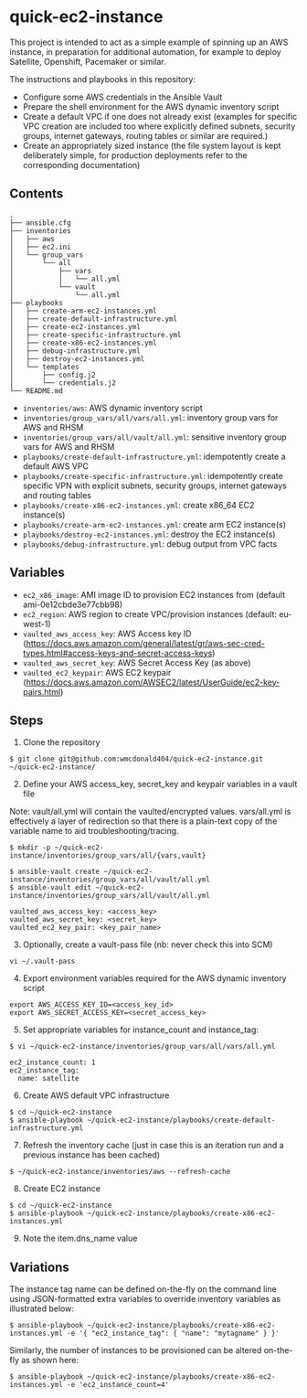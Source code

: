 # quick-ec2-instance

This project is intended to act as a simple example of spinning up an AWS instance, in preparation for additional automation, for example to deploy Satellite, Openshift, Pacemaker or similar.

The instructions and playbooks in this repository:
- Configure some AWS credentials in the Ansible Vault
- Prepare the shell environment for the AWS dynamic inventory script
- Create a default VPC if one does not already exist (examples for specific VPC creation are included too where explicitly defined subnets, security groups, internet gateways, routing tables or similar are required.)
- Create an appropriately sized instance (the file system layout is kept deliberately simple, for production deployments refer to the corresponding documentation)

## Contents

```
.
├── ansible.cfg
├── inventories
│   ├── aws
│   ├── ec2.ini
│   └── group_vars
│       └── all
│           ├── vars
│           │   └── all.yml
│           └── vault
│               └── all.yml
├── playbooks
│   ├── create-arm-ec2-instances.yml
│   ├── create-default-infrastructure.yml
│   ├── create-ec2-instances.yml
│   ├── create-specific-infrastructure.yml
│   ├── create-x86-ec2-instances.yml
│   ├── debug-infrastructure.yml
│   ├── destroy-ec2-instances.yml
│   └── templates
│       ├── config.j2
│       └── credentials.j2
└── README.md
```

- `inventories/aws`: AWS dynamic inventory script
- `inventories/group_vars/all/vars/all.yml`: inventory group vars for AWS and RHSM
- `inventories/group_vars/all/vault/all.yml`: sensitive inventory group vars for AWS and RHSM
- `playbooks/create-default-infrastructure.yml`: idempotently create a default AWS VPC 
- `playbooks/create-specific-infrastructure.yml`: idempotently create specific VPN with explicit subnets, security groups, internet gateways and routing tables
- `playbooks/create-x86-ec2-instances.yml`: create x86_64 EC2 instance(s)
- `playbooks/create-arm-ec2-instances.yml`: create arm EC2 instance(s)
- `playbooks/destroy-ec2-instances.yml`: destroy the EC2 instance(s)
- `playbooks/debug-infrastructure.yml`: debug output from VPC facts

## Variables

- `ec2_x86_image`: AMI image ID to provision EC2 instances from (default ami-0e12cbde3e77cbb98) 
- `ec2_region`: AWS region to create VPC/provision instances (default: eu-west-1)
- `vaulted_aws_access_key`: AWS Access key ID (https://docs.aws.amazon.com/general/latest/gr/aws-sec-cred-types.html#access-keys-and-secret-access-keys)
- `vaulted_aws_secret_key`: AWS Secret Access Key (as above)
- `vaulted_ec2_keypair`: AWS EC2 keypair (https://docs.aws.amazon.com/AWSEC2/latest/UserGuide/ec2-key-pairs.html)

## Steps
1. Clone the repository
```
$ git clone git@github.com:wmcdonald404/quick-ec2-instance.git ~/quick-ec2-instance/
```
2. Define your AWS access_key, secret_key and keypair variables in a vault file

Note: vault/all.yml will contain the vaulted/encrypted values.  vars/all.yml is effectively a layer of redirection so that there is a plain-text copy of the variable name to aid troubleshooting/tracing.

```
$ mkdir -p ~/quick-ec2-instance/inventories/group_vars/all/{vars,vault}

$ ansible-vault create ~/quick-ec2-instance/inventories/group_vars/all/vault/all.yml
$ ansible-vault edit ~/quick-ec2-instance/inventories/group_vars/all/vault/all.yml

vaulted_aws_access_key: <access_key>
vaulted_aws_secret_key: <secret_key>
vaulted_ec2_key_pair: <key_pair_name>
```
3. Optionally, create a vault-pass file (nb: never check this into SCM)
```
vi ~/.vault-pass
```
4. Export environment variables required for the AWS dynamic inventory script
```
export AWS_ACCESS_KEY_ID=<access_key_id>
export AWS_SECRET_ACCESS_KEY=<secret_access_key>
```
5. Set appropriate variables for instance_count and instance_tag:
```
$ vi ~/quick-ec2-instance/inventories/group_vars/all/vars/all.yml 

ec2_instance_count: 1
ec2_instance_tag:
  name: satellite
```

6. Create AWS default VPC infrastructure
```
$ cd ~/quick-ec2-instance
$ ansible-playbook ~/quick-ec2-instance/playbooks/create-default-infrastructure.yml
```
7. Refresh the inventory cache (just in case this is an iteration run and a previous instance has been cached)
```
$ ~/quick-ec2-instance/inventories/aws --refresh-cache
```
8. Create EC2 instance
```
$ cd ~/quick-ec2-instance
$ ansible-playbook ~/quick-ec2-instance/playbooks/create-x86-ec2-instances.yml
```
9. Note the item.dns_name value

## Variations
The instance tag name can be defined on-the-fly on the command line using JSON-formatted extra variables to override inventory variables as illustrated below:
```
$ ansible-playbook ~/quick-ec2-instance/playbooks/create-x86-ec2-instances.yml -e '{ "ec2_instance_tag": { "name": "mytagname" } }'
```
Similarly, the number of instances to be provisioned can be altered on-the-fly as shown here:
```
$ ansible-playbook ~/quick-ec2-instance/playbooks/create-x86-ec2-instances.yml -e 'ec2_instance_count=4'
```
